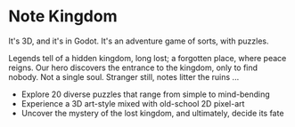 # Note Kingdom

It's 3D, and it's in Godot. It's an adventure game of sorts, with puzzles.

Legends tell of a hidden kingdom, long lost; a forgotten place, where peace reigns. Our hero discovers the entrance to the kingdom, only to find nobody. Not a single soul. Stranger still, notes litter the ruins ...

- Explore 20 diverse puzzles that range from simple to mind-bending
- Experience a 3D art-style mixed with old-school 2D pixel-art
- Uncover the mystery of the lost kingdom, and ultimately, decide its fate
